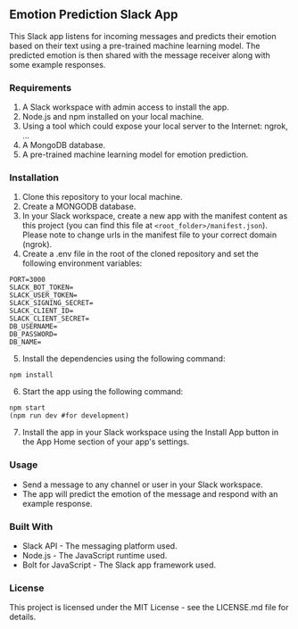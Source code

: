 ## Emotion Prediction Slack App
This Slack app listens for incoming messages and predicts their emotion based on their text using a pre-trained machine learning model. The predicted emotion is then shared with the message receiver along with some example responses.

### Requirements
1. A Slack workspace with admin access to install the app.
2. Node.js and npm installed on your local machine.
3. Using a tool which could expose your local server to the Internet: ngrok, ...
4. A MongoDB database.
5. A pre-trained machine learning model for emotion prediction.
### Installation
1. Clone this repository to your local machine.
2. Create a MONGODB database.
3. In your Slack workspace, create a new app with the manifest content as this project (you can find this file at `<root_folder>/manifest.json`). Please note to change urls in the manifest file to your correct domain (ngrok).
4. Create a .env file in the root of the cloned repository and set the following environment variables:
```
PORT=3000
SLACK_BOT_TOKEN=
SLACK_USER_TOKEN=
SLACK_SIGNING_SECRET=
SLACK_CLIENT_ID=
SLACK_CLIENT_SECRET=
DB_USERNAME=
DB_PASSWORD=
DB_NAME=
```
5. Install the dependencies using the following command:
```
npm install
```
6. Start the app using the following command:
```
npm start
(npm run dev #for development)
```
7. Install the app in your Slack workspace using the Install App button in the App Home section of your app's settings.
### Usage
- Send a message to any channel or user in your Slack workspace.
- The app will predict the emotion of the message and respond with an example response.
### Built With
- Slack API - The messaging platform used.
- Node.js - The JavaScript runtime used.
- Bolt for JavaScript - The Slack app framework used.
### License
This project is licensed under the MIT License - see the LICENSE.md file for details.
